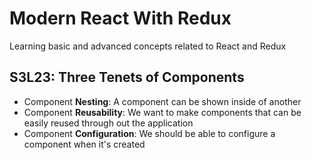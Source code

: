 # Modern React With Redux

Learning basic and advanced concepts related to React and Redux

## S3L23: Three Tenets of Components
- Component **Nesting**: A component can be shown inside of another
- Component **Reusability**: We want to make components that can be easily reused through out the application
- Component **Configuration**: We should be able to configure a component when it's created